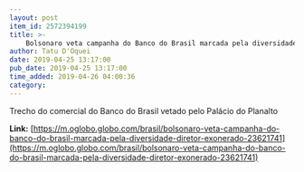 ```yaml
---
layout: post
item_id: 2572394199
title: >-
    Bolsonaro veta campanha do Banco do Brasil marcada pela diversidade, e diretor é exonerado
author: Tatu D'Oquei
date: 2019-04-25 13:17:00
pub_date: 2019-04-25 13:17:00
time_added: 2019-04-26 04:00:36
category: 
---
```


Trecho do comercial do Banco do Brasil vetado pelo Palácio do Planalto

**Link:** [https://m.oglobo.globo.com/brasil/bolsonaro-veta-campanha-do-banco-do-brasil-marcada-pela-diversidade-diretor-exonerado-23621741](https://m.oglobo.globo.com/brasil/bolsonaro-veta-campanha-do-banco-do-brasil-marcada-pela-diversidade-diretor-exonerado-23621741)

